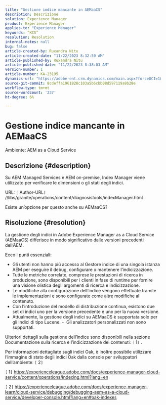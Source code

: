 ```yaml
---
title: "Gestione indice mancante in AEMaaCS"
description: Descrizione
solution: Experience Manager
product: Experience Manager
applies-to: "Experience Manager"
keywords: “KCS”
resolution: Resolution
internal-notes: null
bug: false
article-created-by: Ruxandra Nitu
article-created-date: "11/22/2023 8:32:50 AM"
article-published-by: Ruxandra Nitu
article-published-date: "11/22/2023 8:38:03 AM"
version-number: 1
article-number: KA-23195
dynamics-url: "https://adobe-ent.crm.dynamics.com/main.aspx?forceUCI=1&pagetype=entityrecord&etn=knowledgearticle&id=a1e086b3-1189-ee11-8179-6045bd006295"
source-git-commit: 8cdeffa1961828c103a5b6cbb08d597119a9b28e
workflow-type: tm+mt
source-wordcount: '237'
ht-degree: 6%

---
```


# Gestione indice mancante in AEMaaCS


Ambiente:
AEM as a Cloud Service

## Descrizione {#description}


Su AEM Managed Services e AEM on-premise, Index Manager viene utilizzato per verificare le dimensioni o gli stati degli indici.

URL:
`[` Author-URL`]` //libs/granite/operations/content/diagnosistools/indexManager.html

Esiste un’opzione per questo anche su AEMaaCS?


## Risoluzione {#resolution}


La gestione degli indici in Adobe Experience Manager as a Cloud Service (AEMaaCS) differisce in modo significativo dalle versioni precedenti dell’AEM.

Ecco i punti essenziali:

- Gli utenti non hanno più accesso al Gestore indice di una singola istanza AEM per eseguire il debug, configurare o mantenere l’indicizzazione.
- Tutte le metriche correlate, comprese le prestazioni di ricerca in produzione, sono disponibili per i clienti in fase di runtime per fornire una visione olistica degli argomenti di ricerca e indicizzazione.
- Le modifiche alla configurazione dell’indice vengono effettuate tramite le implementazioni e sono configurate come altre modifiche al contenuto.
- Con l’introduzione del modello di distribuzione continua, esistono due set di indici uno per la versione precedente e uno per la nuova versione.
- Attualmente, la gestione degli indici su AEMaaCS è supportata solo per gli indici di tipo Lucene. -  Gli analizzatori personalizzati non sono supportati.


Ulteriori dettagli sulla gestione dell’indice sono disponibili nella sezione Documentazione sulla ricerca e l’indicizzazione dei contenuti: `[` 1`]` .

Per informazioni dettagliate sugli indici Oak, è inoltre possibile utilizzare l’immagine di stato degli indici Oak dalla console per sviluppatori dell’ambiente: `[` 2`]`

`[` 1`]`  https://experienceleague.adobe.com/docs/experience-manager-cloud-service/content/operations/indexing.html?lang=en

`[` 2`]`  https://experienceleague.adobe.com/docs/experience-manager-learn/cloud-service/debugging/debugging-aem-as-a-cloud-service/developer-console.html?lang=en#oak-indexes
